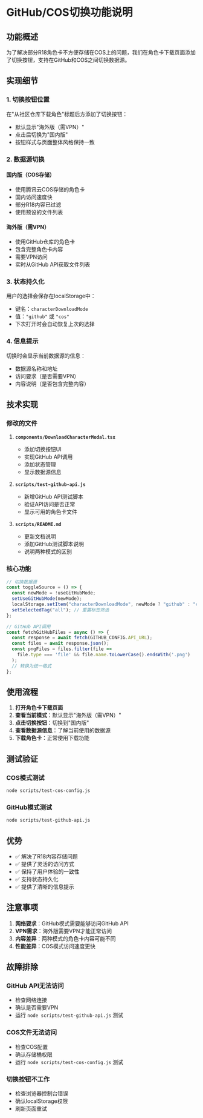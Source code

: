 # GitHub/COS切换功能说明

## 功能概述

为了解决部分R18角色卡不方便存储在COS上的问题，我们在角色卡下载页面添加了切换按钮，支持在GitHub和COS之间切换数据源。

## 实现细节

### 1. 切换按钮位置

在"从社区仓库下载角色"标题后方添加了切换按钮：
- 默认显示"海外版（需VPN）"
- 点击后切换为"国内版"
- 按钮样式与页面整体风格保持一致

### 2. 数据源切换

#### 国内版（COS存储）
- 使用腾讯云COS存储的角色卡
- 国内访问速度快
- 部分R18内容已过滤
- 使用预设的文件列表

#### 海外版（需VPN）
- 使用GitHub仓库的角色卡
- 包含完整角色卡内容
- 需要VPN访问
- 实时从GitHub API获取文件列表

### 3. 状态持久化

用户的选择会保存在localStorage中：
- 键名：`characterDownloadMode`
- 值：`"github"` 或 `"cos"`
- 下次打开时会自动恢复上次的选择

### 4. 信息提示

切换时会显示当前数据源的信息：
- 数据源名称和地址
- 访问要求（是否需要VPN）
- 内容说明（是否包含完整内容）

## 技术实现

### 修改的文件

1. **`components/DownloadCharacterModal.tsx`**
   - 添加切换按钮UI
   - 实现GitHub API调用
   - 添加状态管理
   - 显示数据源信息

2. **`scripts/test-github-api.js`**
   - 新增GitHub API测试脚本
   - 验证API访问是否正常
   - 显示可用的角色卡文件

3. **`scripts/README.md`**
   - 更新文档说明
   - 添加GitHub测试脚本说明
   - 说明两种模式的区别

### 核心功能

```typescript
// 切换数据源
const toggleSource = () => {
  const newMode = !useGitHubMode;
  setUseGitHubMode(newMode);
  localStorage.setItem("characterDownloadMode", newMode ? "github" : "cos");
  setSelectedTag("all"); // 重置标签筛选
};

// GitHub API调用
const fetchGitHubFiles = async () => {
  const response = await fetch(GITHUB_CONFIG.API_URL);
  const files = await response.json();
  const pngFiles = files.filter(file => 
    file.type === 'file' && file.name.toLowerCase().endsWith('.png')
  );
  // 转换为统一格式
};
```

## 使用流程

1. **打开角色卡下载页面**
2. **查看当前模式**：默认显示"海外版（需VPN）"
3. **点击切换按钮**：切换到"国内版"
4. **查看数据源信息**：了解当前使用的数据源
5. **下载角色卡**：正常使用下载功能

## 测试验证

### COS模式测试
```bash
node scripts/test-cos-config.js
```

### GitHub模式测试
```bash
node scripts/test-github-api.js
```

## 优势

- ✅ 解决了R18内容存储问题
- ✅ 提供了灵活的访问方式
- ✅ 保持了用户体验的一致性
- ✅ 支持状态持久化
- ✅ 提供了清晰的信息提示

## 注意事项

1. **网络要求**：GitHub模式需要能够访问GitHub API
2. **VPN需求**：海外版需要VPN才能正常访问
3. **内容差异**：两种模式的角色卡内容可能不同
4. **性能差异**：COS模式访问速度更快

## 故障排除

### GitHub API无法访问
- 检查网络连接
- 确认是否需要VPN
- 运行 `node scripts/test-github-api.js` 测试

### COS文件无法访问
- 检查COS配置
- 确认存储桶权限
- 运行 `node scripts/test-cos-config.js` 测试

### 切换按钮不工作
- 检查浏览器控制台错误
- 确认localStorage权限
- 刷新页面重试 